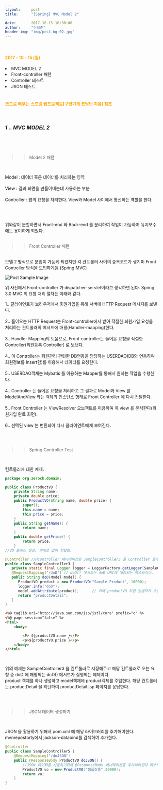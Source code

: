```yaml
---
layout:     post
title:      "[Spring] MVC Model 2"

date:       2017-10-15 10:30:00
author:     "신희준"
header-img: "img/post-bg-02.jpg"
---
```

<br>
<H4 style ="font-weight:bold; color : orange">2017 - 10 - 15 (일)</H4>
<li>MVC MODEL 2</li>
<li>Front-controller 패턴</li>
<li>Controller 테스트</li>
<li>JSON 테스트</li>
<br>
<H4 style ="font-weight:bold; color:orange;">코드로 배우는 스프링 웹프로젝트[구멍가게 코딩단 지음] 참조</H4>
<br>

<h5 style = "font-size: 17px; font-weight : bold;">1 .. MVC MODEL 2</h5>

<br><br>

>> Model 2 패턴

<br>
<p style="font-size:14px">
Model : 데이터 혹은 데이터를 처리하는 영역 <br><br>
View : 결과 화면을 만들어내는데 사용하는 부분<br><br>
Controller : 웹의 요청을 처리한다. View와 Model 사이에서 통신하는 역할을 한다.

<br><br>
</p>

<p style="font-size:14px">
위와같이 분할하면서 Front-end 와 Back-end 를 분리하여 작업이 가능하며 유지보수에도 용이하게 되었다.
<br><br>
</p>

>>Front Controller 패턴

<p style="font-size:14px">
<br>
모델 2 방식으로 분업이 가능케 되었지만 각 컨트롤러 사이의 중복코드가 생기며 Front Controller 방식을 도입하게됨.(Spring MVC)
<br>
</p>


<img src="{{ site.baseurl }}/img/springmvc.JPG" alt="Post Sample Image">
<br>

<p style="font-size:14px">
위 사진에서 Front-controller 가 dispatcher-servlet이라고 생각하면 된다.
Spring 3.0 MVC 의 요청 처리 절차는 아래와 같다.
<p>

<p style = "font-size:14px;">
1.. 클라이언트가 브라우저에서 회원가입을 위해 서버에 HTTP Request 메시지를 보낸다.
<br><br>
2.. 들어오는 HTTP Request는 Front-controller에서 받아 적절한 회원가입 요청을 처리하는 컨트롤러의 메서드에 매핑(Handler-mapping)한다.
<br><br>
3.. Handler Mapping의 도움으로, Front-controller는 들어온 요청을 적절한 Controller(회원등록 Controller) 로 보낸다.
<br><br>
4.. 이 Controller는 회원관리 관련한 DB연동을 담당하는 USERDAO(DB와 연동하여 회원정보를 Insert함)를 이용해서 데이터를 요청한다.
<br><br>
5.. USERDAO객체는 Mybatis 를 이용하는 Mapper를 통해서 원하는 작업을 수행한다.
<br><br>
4.. Controller 는 들어온 요청을 처리하고 그 결과로 Model과 View 를 ModelAndView 라는 객체의 인스턴스 형태로 Front Controller 에 다시 전달한다.
<br><br>
5.. Front Controller 는 ViewResolver 오브젝트를 이용하여 이 view 를 분석한다(회원가입 완료 화면).
<br><br>
6.. 선택된 view 는 변환되어 다시 클라이언트에게 보여진다.
</p>


<br><br>

>>Spring Controller Test

<br>
<p style="font-size:14px;">컨트롤러에 대한 예제.</p>

~~~java
package org.zerock.domain;

public class ProductVO {
	private String name;
	private double price;
	public ProductVO(String name, double price) {
		super();
		this.name = name;
		this.price = price;
	}
	public String getName() {
		return name;
	}
	public double getPrice() {
		return price;
	}
//VO 클래스 생성. 객체로 값이 전달됨.
~~~


~~~java
@Controller //@Controller 애너테이션은 SampleController3 을 Controller 클래스로 지정해준다.
public class SampleController3 {
   private static final Logger logger = LoggerFactory.getLogger(SampleController3.class);
   @RequestMapping("/doD") // doD() 메서드는 doD URI에 매칭되는 메소드이다.
   public String doD(Model model) {
      ProductVO product = new ProductVO("Sample Product", 10000);
      logger.info("doD");
      model.addAttribute(product);      // 이때 productVO 처럼 앞글자가 소문자로 처리된 형태가 저장된다.
      return "productDetail";
   }
}
~~~


~~~html
<%@ taglib uri="http://java.sun.com/jsp/jstl/core" prefix="c" %>
<%@ page session="false" %>
<html>
	<body>

		<P> ${productVO.name }</P>
		<p>${productVO.price }</p>
	</body>
</html>
~~~

<br>

<p style="font-size:14px;">
위의 예제는 SampleController3 을 컨트롤러로 지정해주고 해당 컨트롤러로 오는 요청 중 doD 에 매핑되는 doD() 메서드가 실행되는 예제이다.<br>
product 객체를 하나 생성하고 model객체에 product객체를 주입한다. 해당 컨트롤러는 productDetail 을 리턴하여 productDetail.jsp 페이지를 응답한다.
</p>
<br><br>

>>JSON 데이터 생성하기

<br>
<p style="font-size:14px;">
JSON 을 활용하기 위해서 pom.xml 에 해당 라이브러리를 추가해야한다. mvnrepostorty에서 jackson-databind를 검색하여 추가한다.

</p>


~~~JAVA
@Controller
public class SampleController5 {
	@RequestMapping("/doJSON")
	public @ResponseBody ProductVO doJSON() {
		//JSON 데이터를 사용하기위해 @ResponseBody 애너테이션을 추가해야한다.메소드 리턴을 객체로 한다.
		ProductVO vo = new ProductVO("샘플상품",30000);
		return vo;
	}
}
~~~
